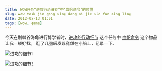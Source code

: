 ```yaml
---
title: WOW任务“进攻行动细节”中“血帆命令”的位置
slug: wow-task-jin-gong-xing-dong-xi-jie-xie-fan-ming-ling
date: 2012-05-13 01:01
tags: [wow, game]
---
```


今天在荆棘谷海角进行博学者时，[进攻的行动细节][1] 这个任务中 [血帆命令][2] 这个物品让我一顿好找，
逛了几圈后发现竟然在小船上，记录一下。

![进攻的细节1](http://pic.yupoo.com/greatghoul_v/BXAfm763/sXsNd.jpg)

![进攻的细节2](http://pic.yupoo.com/greatghoul_v/BXAfjS5F/vWHLA.jpg)

[1]: http://wowdb.games.sina.com.cn/quest-26612.html
[2]: http://cn.battle.net/wow/zh/item/59145#tab=dropGameObjects
